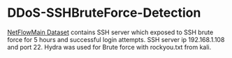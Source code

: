 # DDoS-SSHBruteForce-Detection
[ NetFlowMain Dataset](https://github.com/harrunisk/DDoS-SSHBruteForce-Detection/blob/master/NetFlowMain.csv) contains SSH server which exposed to SSH brute force for 5 hours and successful login attempts. SSH server ip 192.168.1.108 and port 22. Hydra was used for Brute force with rockyou.txt from kali.




